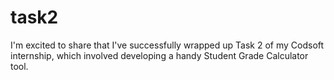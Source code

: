 # task2
I'm excited to share that I've successfully wrapped up Task 2 of my Codsoft internship, which involved developing a handy Student Grade Calculator tool. 

